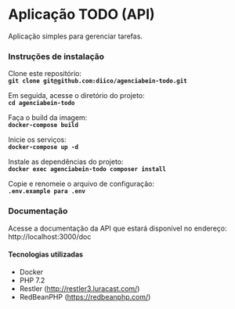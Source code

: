 # Aplicação TODO (API)

Aplicação simples para gerenciar tarefas.

### Instruções de instalação

Clone este repositório:  
**`git clone git@github.com:diico/agenciabein-todo.git`**

Em seguida, acesse o diretório do projeto:  
**`cd agenciabein-todo`**  

Faça o build da imagem:  
**`docker-compose build`**  

Inicie os serviços:  
**`docker-compose up -d`**  

Instale as dependências do projeto:  
**`docker exec agenciabein-todo composer install`**  

Copie e renomeie o arquivo de configuração:  
**`.env.example para .env`**  

### Documentação  

Acesse a documentação da API que estará disponível no endereço:  
http://localhost:3000/doc  


#### Tecnologias utilizadas  

* Docker  
* PHP 7.2  
* Restler (http://restler3.luracast.com/)  
* RedBeanPHP (https://redbeanphp.com/)  


